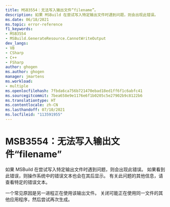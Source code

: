 ```yaml
---
title: MSB3554：无法写入输出文件“filename”。
description: 如果 MSBuild 在尝试写入特定输出文件时遇到问题，则会出现此错误。
ms.date: 06/18/2021
ms.topic: error-reference
f1_keywords:
- MSB3554
- MSBuild.GenerateResource.CannotWriteOutput
dev_langs:
- VB
- CSharp
- C++
- FSharp
author: ghogen
ms.author: ghogen
manager: jmartens
ms.workload:
- multiple
ms.openlocfilehash: 7fbda6ca756b721470ebad18ed1ff6f1c6abfc41
ms.sourcegitcommit: 7bea658e9e1176e6f1b0205c5e27902b9c8122b6
ms.translationtype: HT
ms.contentlocale: zh-CN
ms.lasthandoff: 07/10/2021
ms.locfileid: "113591955"
---
```

# <a name="msb3554-cannot-write-to-the-output-file-filename"></a>MSB3554：无法写入输出文件“filename”

如果 MSBuild 在尝试写入特定输出文件时遇到问题，则会出现此错误。 如果看到此错误，则操作系统中的错误文本也会在其后显示。 有关此问题的其他信息，请查看特定的错误文本。

一个常见原因是另一进程正在使用该输出文件。 关闭可能正在使用同一文件的其他应用程序，然后尝试再次生成。

